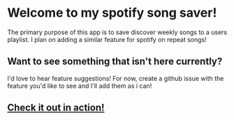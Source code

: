# Welcome to my spotify song saver! 

The primary purpose of this app is to save discover weekly songs to a users playlist. I plan on adding a similar feature for 
spotify on repeat songs!

## Want to see something that isn't here currently? 
I'd love to hear feature suggestions! For now, create a github issue with the feature you'd like to see and I'll add them as i can!


## [Check it out in action!](https://randiegan.com/spotify)
